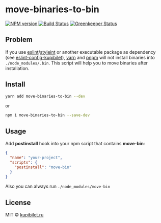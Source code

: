 # move-binaries-to-bin

[![NPM version][npm-img]][npm-url]
[![Build Status][travis-img]][travis-url]
[![Greenkeeper Status][greenkeeper-img]][greenkeeper-url]

## Problem

If you use [eslint](http://eslint.org/)/[styleint](https://github.com/stylelint/stylelint) or another executable package as dependency (see [eslint-config-kupibilet](https://github.com/kupibilet-frontend/eslint-config-kupibilet)), [yarn](yarnpkg.com) and [pnpm](https://github.com/pnpm/pnpm) will not install binaries into `./node_modules/.bin`. This script will help you to move binaries after installation.

## Install

```sh
yarn add move-binaries-to-bin --dev
```
or
```sh
npm i move-binaries-to-bin --save-dev
```
## Usage


Add **postinstall** hook into your npm script that contains **move-bin**:

```json
{
  "name": "your-project",
  "scripts": {
    "postinstall": "move-bin"
  }
}
```

Also you can always run `./node_modules/move-bin`

## License

MIT © [kupibilet.ru](https://kupibilet.ru)


[travis-img]: https://travis-ci.org/kupibilet-frontend/move-binaries-to-bin.svg
[travis-url]: https://travis-ci.org/kupibilet-frontend/move-binaries-to-bin
[npm-img]: https://badge.fury.io/js/move-binaries-to-bin.svg
[npm-url]: https://www.npmjs.com/package/move-binaries-to-bin
[greenkeeper-img]: https://badges.greenkeeper.io/kupibilet-frontend/move-binaries-to-bin.svg
[greenkeeper-url]: https://greenkeeper.io/
